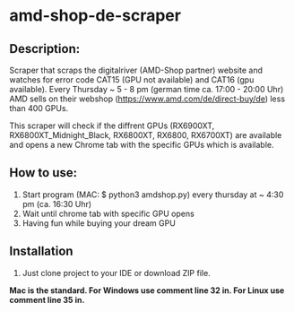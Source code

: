 # amd-shop-de-scraper

## Description:
Scraper that scraps the digitalriver (AMD-Shop partner) website and watches for error code CAT15 (GPU not available) and CAT16 (gpu available).
Every Thursday ~ 5 - 8 pm (german time ca. 17:00 - 20:00 Uhr) AMD sells on their webshop (https://www.amd.com/de/direct-buy/de) less than 400 GPUs.

This scraper will check if the diffrent GPUs (RX6900XT, RX6800XT_Midnight_Black, RX6800XT, RX6800, RX6700XT) are available and opens a new Chrome tab with the specific GPUs which is available.

## How to use:
1. Start program (MAC: $ python3 amdshop.py) every thursday at ~ 4:30 pm (ca. 16:30 Uhr)
2. Wait until chrome tab with specific GPU opens
3. Having fun while buying your dream GPU

## Installation
1. Just clone project to your IDE or download ZIP file. 

**Mac is the standard.
For Windows use comment line 32 in.
For Linux use comment line 35 in.**
